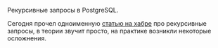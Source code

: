 Рекурсивные запросы в PostgreSQL.

Сегодня прочел одноименную [статью на хабре](https://habr.com/ru/post/269497/) про рекурсивные запросы, в теории звучит просто, на практике возникли некоторые осложнения.